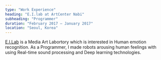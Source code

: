 ```yaml
---
type: "Work Experience"
heading: "E.I.lab at ArtCenter Nabi"
subheading: "Programmer"
duration: "February 2017 – January 2017"
location: "Seoul, Korea"
---
```


<a href="http://glasscanvas.io/" target="_blank">E.I.Lab</a> is a Media Art Labortory which is interested in Human emotion recognition. As a Programmer, I made robots arousing human feelings with using Real-time sound processing and Deep learning technologies.